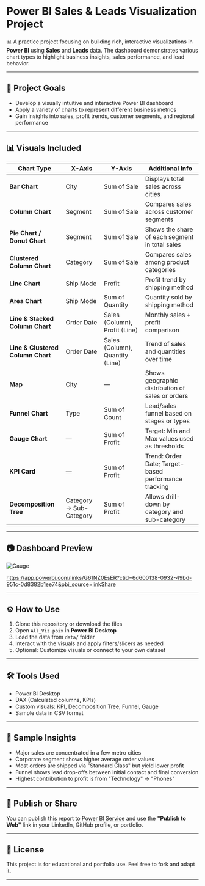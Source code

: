 # Power BI Sales & Leads Visualization Project

📊 A practice project focusing on building rich, interactive visualizations in **Power BI** using **Sales** and **Leads** data. The dashboard demonstrates various chart types to highlight business insights, sales performance, and lead behavior.

---

## 📌 Project Goals

- Develop a visually intuitive and interactive Power BI dashboard
- Apply a variety of charts to represent different business metrics
- Gain insights into sales, profit trends, customer segments, and regional performance

---

## 📊 Visuals Included

| Chart Type | X-Axis | Y-Axis | Additional Info |
|------------|--------|--------|------------------|
| **Bar Chart** | City | Sum of Sale | Displays total sales across cities |
| **Column Chart** | Segment | Sum of Sale | Compares sales across customer segments |
| **Pie Chart / Donut Chart** | Segment | Sum of Sale | Shows the share of each segment in total sales |
| **Clustered Column Chart** | Category | Sum of Sale | Compares sales among product categories |
| **Line Chart** | Ship Mode | Profit | Profit trend by shipping method |
| **Area Chart** | Ship Mode | Sum of Quantity | Quantity sold by shipping method |
| **Line & Stacked Column Chart** | Order Date | Sales (Column), Profit (Line) | Monthly sales + profit comparison |
| **Line & Clustered Column Chart** | Order Date | Sales (Column), Quantity (Line) | Trend of sales and quantities over time |
| **Map** | City | — | Shows geographic distribution of sales or orders |
| **Funnel Chart** | Type | Sum of Count | Lead/sales funnel based on stages or types |
| **Gauge Chart** | — | Sum of Profit | Target: Min and Max values used as thresholds |
| **KPI Card** | — | Sum of Profit | Trend: Order Date; Target-based performance tracking |
| **Decomposition Tree** | Category → Sub-Category | Sum of Profit | Allows drill-down by category and sub-category |

---

## 📷 Dashboard Preview
![Gauge](https://github.com/user-attachments/assets/5efce5ca-a5a6-4cba-9031-832f3bea7e9c)

https://app.powerbi.com/links/G61NZ0EsER?ctid=6d600138-0932-49bd-951c-0d8382b1ee74&pbi_source=linkShare

---

## ⚙️ How to Use

1. Clone this repository or download the files
2. Open `All_Viz.pbix` in **Power BI Desktop**
3. Load the data from `data/` folder
4. Interact with the visuals and apply filters/slicers as needed
5. Optional: Customize visuals or connect to your own dataset

---

## 🛠 Tools Used

- Power BI Desktop
- DAX (Calculated columns, KPIs)
- Custom visuals: KPI, Decomposition Tree, Funnel, Gauge
- Sample data in CSV format

---

## 🧠 Sample Insights

- Major sales are concentrated in a few metro cities
- Corporate segment shows higher average order values
- Most orders are shipped via "Standard Class" but yield lower profit
- Funnel shows lead drop-offs between initial contact and final conversion
- Highest contribution to profit is from "Technology" → "Phones"

---

## 🔗 Publish or Share

You can publish this report to [Power BI Service](https://app.powerbi.com/) and use the **"Publish to Web"** link in your LinkedIn, GitHub profile, or portfolio.

---

## 📄 License

This project is for educational and portfolio use. Feel free to fork and adapt it.

---
